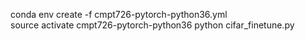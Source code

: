 conda env create -f cmpt726-pytorch-python36.yml\
source activate cmpt726-pytorch-python36
python cifar_finetune.py

